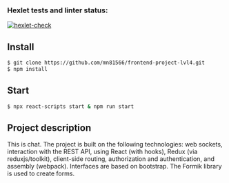 ### Hexlet tests and linter status:

[![hexlet-check](https://github.com/mn81566/frontend-project-lvl4/actions/workflows/hexlet-check.yml/badge.svg)](https://github.com/mn81566/frontend-project-lvl4/actions/workflows/hexlet-check.yml)

## Install

```sh
$ git clone https://github.com/mn81566/frontend-project-lvl4.git
$ npm install
```

## Start

```sh
$ npx react-scripts start & npm run start
```

## Project description

This is chat. The project is built on the following technologies: web sockets, interaction with the REST API, using React (with hooks), 
Redux (via reduxjs/toolkit), client-side routing, authorization and authentication, and assembly (webpack). Interfaces are based on bootstrap.
The Formik library is used to create forms.
